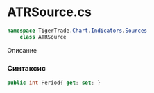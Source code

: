 
# ATRSource.cs
```csharp
namespace TigerTrade.Chart.Indicators.Sources  
    class ATRSource
```

Описание

### Синтаксис
```csharp
public int Period{ get; set; }
```
